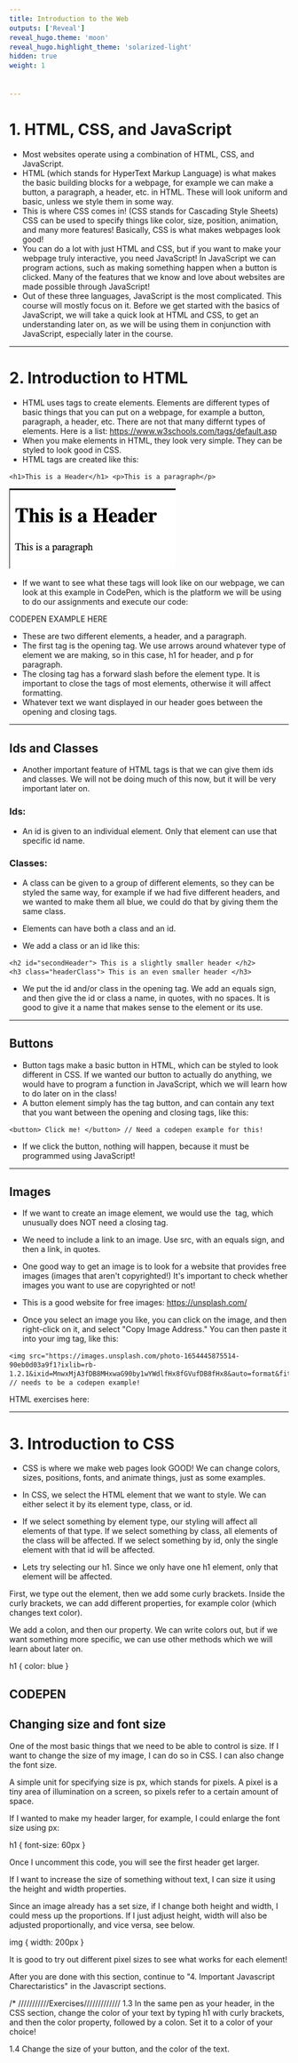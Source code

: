 ```yaml
---
title: Introduction to the Web
outputs: ['Reveal']
reveal_hugo.theme: 'moon'
reveal_hugo.highlight_theme: 'solarized-light'
hidden: true
weight: 1


---
```


# 1. HTML, CSS, and JavaScript

* Most websites operate using a combination of HTML, CSS, and JavaScript.
* HTML (which stands for HyperText Markup Language) is what makes the basic building blocks for a webpage, for example we can make a button, a paragraph, a header, etc. in HTML. These will look uniform and basic, unless we style them in some way. 
* This is where CSS comes in! (CSS stands for Cascading Style Sheets) CSS can be used to specify things like color, size, position, animation, and many more features! Basically, CSS is what makes webpages look good! 
* You can do a lot with just HTML and CSS, but if you want to make your webpage truly interactive, you need JavaScript! In JavaScript we can program actions, such as making something happen when a button is clicked. Many of the features that we know and love about websites are made possible through JavaScript!
* Out of these three languages, JavaScript is the most complicated. This course will mostly focus on it. Before we get started with the basics of JavaScript, we will take a quick look at HTML and CSS, to get an understanding later on, as we will be using them in conjunction with JavaScript, especially later in the course. 

--- 

# 2. Introduction to HTML 

* HTML uses tags to create elements. Elements are different types of basic things that you can put on a webpage, for example a button, paragraph, a header, etc. There are not that many differnt types of elements. Here is a list: https://www.w3schools.com/tags/default.asp
* When you make elements in HTML, they look very simple. They can be styled to look good in CSS. 
* HTML tags are created like this:

```
<h1>This is a Header</h1> <p>This is a paragraph</p> 
```

<!-- ![Example Image](../../media/0_intro_headerEx.png) -->
<img src="../../media/0_intro_headerEx.png" alt="Image description" width="300">

* If we want to see what these tags will look like on our webpage, we can look at this example in CodePen, which is the platform we will be using to do our assignments and execute our code: 

CODEPEN EXAMPLE HERE

* These are two different elements, a header, and a paragraph. 
* The first tag is the opening tag. We use arrows around whatever type of element we are making, so in this case, h1 for header, and p for paragraph. 
* The closing tag has a forward slash before the element type. It is important to close the tags of most elements, otherwise it will affect formatting. 
* Whatever text we want displayed in our header goes between the opening and closing tags. 

--- 

## Ids and Classes

* Another important feature of HTML tags is that we can give them ids and classes. We will not be doing much of this now, but it will be very important later on. 

### Ids:

* An id is given to an individual element. Only that element can use that specific id name. 

### Classes: 

* A class can be given to a group of different elements, so they can be styled the same way, for example if we had five different headers, and we wanted to make them all blue, we could do that by giving them the same class. 

* Elements can have both a class and an id. 

* We add a class or an id like this: 

```
<h2 id="secondHeader"> This is a slightly smaller header </h2>
<h3 class="headerClass"> This is an even smaller header </h3>
```

* We put the id and/or class in the opening tag. We add an equals sign, and then give the id or class a name, in quotes, with no spaces. It is good to give it a name that makes sense to the element or its use.

--- 

## Buttons

* Button tags make a basic button in HTML, which can be styled to look different in CSS. If we wanted our button to actually do anything, we would have to program a function in JavaScript, which we will learn how to do later on in the class!
* A button element simply has the tag button, and can contain any text that you want between the opening and closing tags, like this:
```
<button> Click me! </button> // Need a codepen example for this!
```
* If we click the button, nothing will happen, because it must be programmed using JavaScript!

--- 

## Images

* If we want to create an image element, we would use the <img> tag, which unusually does NOT need a closing tag. 

* We need to include a link to an image. Use src, with an equals sign, and then a link, in quotes. 

* One good way to get an image is to look for a website that provides free images (images that aren't copyrighted!) It's important to check whether images you want to use are copyrighted or not!

* This is a good website for free images: https://unsplash.com/

* Once you select an image you like, you can click on the image, and then right-click on it, and select "Copy Image Address." You can then paste it into your img tag, like this: 

```
<img src="https://images.unsplash.com/photo-1654445875514-90eb0d03a9f1?ixlib=rb-1.2.1&ixid=MnwxMjA3fDB8MHxwaG90by1wYWdlfHx8fGVufDB8fHx8&auto=format&fit=crop&w=774&q=80"> // needs to be a codepen example!
```

HTML exercises here: 

--- 

# 3. Introduction to CSS

* CSS is where we make web pages look GOOD! We can change colors, sizes, positions, fonts, and animate things, just as some examples. 

* In CSS, we select the HTML element that we want to style. We can either select it by its element type, class, or id. 

* If we select something by element type, our styling will affect all elements of that type. If we select something by class, all elements of the class will be affected. If we select something by id, only the single element with that id will be affected. 

* Lets try selecting our h1. Since we only have one h1 element, only that element will be affected. 

First, we type out the element, then we add some curly brackets. Inside the curly brackets, we can add different properties, for example color (which changes text color).

We add a colon, and then our property. We can write colors out, but if we want something more specific, we can use other methods which we will learn about later on. 


h1 {
  color: blue
}

CODEPEN 
--- 

## Changing size and font size

One of the most basic things that we need to be able to control is size. If I want to change the size of my image, I can do so in CSS. I can also change the font size. 

A simple unit for specifying size is px, which stands for pixels. A pixel is a tiny area of illumination on a screen, so pixels refer to a certain amount of space. 

If I wanted to make my header larger, for example, I could enlarge the font size using px: 

h1 {
font-size: 60px
}

Once I uncomment this code, you will see the first header get larger. 

If I want to increase the size of something without text, I can size it using the height and width properties. 

Since an image already has a set size, if I change both height and width, I could mess up the proportions. If I just adjust height, width will also be adjusted proportionally, and vice versa, see below. 


img {
  width: 200px
}

It is good to try out different pixel sizes to see what works for each element!


After you are done with this section, continue to "4. Important Javascript Charectaristics" in the Javascript sections.


/*
///////////Exercises/////////////
1.3 In the same pen as your header, in the CSS section, change the color of your text by typing 
h1 with curly brackets, and then the color property, followed by a colon. Set it to a color of your choice!

1.4 Change the size of your button, and the color of the text. 



